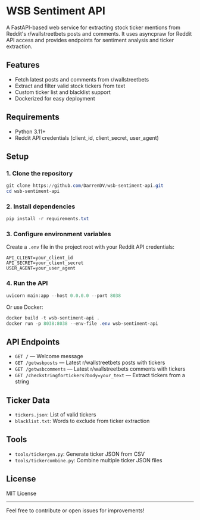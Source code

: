 # WSB Sentiment API

A FastAPI-based web service for extracting stock ticker mentions from Reddit's r/wallstreetbets posts and comments. It uses asyncpraw for Reddit API access and provides endpoints for sentiment analysis and ticker extraction.

## Features
- Fetch latest posts and comments from r/wallstreetbets
- Extract and filter valid stock tickers from text
- Custom ticker list and blacklist support
- Dockerized for easy deployment

## Requirements
- Python 3.11+
- Reddit API credentials (client_id, client_secret, user_agent)

## Setup

### 1. Clone the repository
```powershell
git clone https://github.com/DarrenDV/wsb-sentiment-api.git
cd wsb-sentiment-api
```

### 2. Install dependencies
```powershell
pip install -r requirements.txt
```

### 3. Configure environment variables
Create a `.env` file in the project root with your Reddit API credentials:
```
API_CLIENT=your_client_id
API_SECRET=your_client_secret
USER_AGENT=your_user_agent
```

### 4. Run the API
```powershell
uvicorn main:app --host 0.0.0.0 --port 8038
```

Or use Docker:
```powershell
docker build -t wsb-sentiment-api .
docker run -p 8038:8038 --env-file .env wsb-sentiment-api
```

## API Endpoints
- `GET /` — Welcome message
- `GET /getwsbposts` — Latest r/wallstreetbets posts with tickers
- `GET /getwsbcomments` — Latest r/wallstreetbets comments with tickers
- `GET /checkstringfortickers?body=your_text` — Extract tickers from a string

## Ticker Data
- `tickers.json`: List of valid tickers
- `blacklist.txt`: Words to exclude from ticker extraction

## Tools
- `tools/tickergen.py`: Generate ticker JSON from CSV
- `tools/tickercombine.py`: Combine multiple ticker JSON files

## License
MIT License

---

Feel free to contribute or open issues for improvements!
